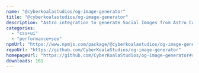 ```yaml
---
name: "@cyberkoalastudios/og-image-generator"
title: "@cyberkoalastudios/og-image-generator"
description: "Astro integration to generate Social Images from Astro Content Collections with custom blurry background that can be loaded via frontmatter."
categories:
  - "css+ui"
  - "performance+seo"
npmUrl: "https://www.npmjs.com/package/@cyberkoalastudios/og-image-generator"
repoUrl: "https://github.com/CyberKoalaStudios/og-image-generator"
homepageUrl: "https://github.com/CyberKoalaStudios/og-image-generator#readme"
downloads: 161
---
```

